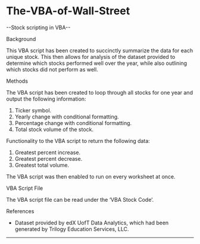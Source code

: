 # The-VBA-of-Wall-Street
--Stock scripting in VBA-- 

Background

This VBA script has been created to succinctly summarize the data for each unique stock. This then allows for analysis of the dataset provided to determine which stocks performed well over the year, while also outlining which stocks did not perform as well. 


Methods

The VBA script has been created to loop through all stocks for one year and output the following information: 
1.	Ticker symbol.
2.	Yearly change with conditional formatting. 
3.	Percentage change with conditional formatting. 
4.	Total stock volume of the stock.

Functionality to the VBA script to return the following data:
1.	Greatest percent increase.
2.	Greatest percent decrease.
3.	Greatest total volume.

The VBA script was then enabled to run on every worksheet at once.


VBA Script File

The VBA script file can be read under the ‘VBA Stock Code’. 



References

* Dataset provided by edX UofT Data Analytics, which had been generated by Trilogy Education Services, LLC. 


- - -
